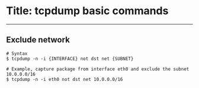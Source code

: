 # Title: tcpdump basic commands
<!-- Position: 1 -->
<!-- Tags: Networking, tcpdump -->
<!-- Date: 2016-03-10 18:20:00 -->
---
## Exclude network
```
# Syntax
$ tcpdump -n -i {INTERFACE} not dst net {SUBNET}

# Example, capture package from interface eth0 and exclude the subnet 10.0.0.0/16
$ tcpdump -n -i eth0 not dst net 10.0.0.0/16
```

